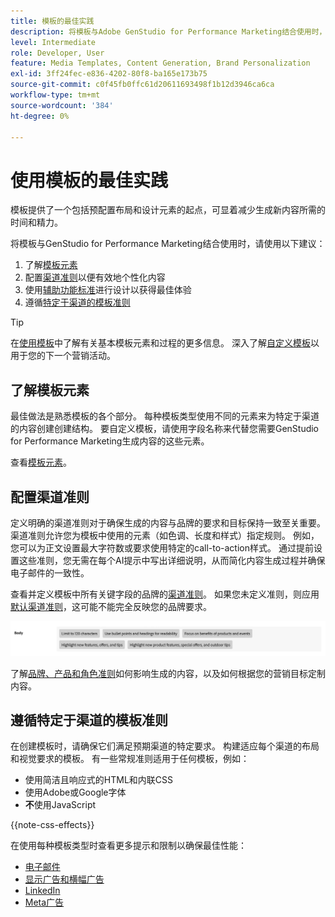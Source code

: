 ```yaml
---
title: 模板的最佳实践
description: 将模板与Adobe GenStudio for Performance Marketing结合使用时，请遵循最佳实践。
level: Intermediate
role: Developer, User
feature: Media Templates, Content Generation, Brand Personalization
exl-id: 3ff24fec-e836-4202-80f8-ba165e173b75
source-git-commit: c0f45fb0ffc61d20611693498f1b12d3946ca6ca
workflow-type: tm+mt
source-wordcount: '384'
ht-degree: 0%

---
```


# 使用模板的最佳实践

模板提供了一个包括预配置布局和设计元素的起点，可显着减少生成新内容所需的时间和精力。

将模板与GenStudio for Performance Marketing结合使用时，请使用以下建议：

1. 了解[模板元素](#know-about-template-elements)
1. 配置[渠道准则](#configure-channel-guidelines)以便有效地个性化内容
1. 使用[辅助功能标准](accessibility-for-templates.md)进行设计以获得最佳体验
1. 遵循[特定于渠道的模板准则](#follow-channel-specific-template-guidelines)

>[!TIP]
>
>在[使用模板](use-templates.md)中了解有关基本模板元素和过程的更多信息。 深入了解[自定义模板](customize-template.md)以用于您的下一个营销活动。

## 了解模板元素

最佳做法是熟悉模板的各个部分。 每种模板类型使用不同的元素来为特定于渠道的内容创建创建结构。 要自定义模板，请使用字段名称来代替您需要GenStudio for Performance Marketing生成内容的这些元素。

查看[模板元素](use-templates.md#template-elements)。

## 配置渠道准则

定义明确的渠道准则对于确保生成的内容与品牌的要求和目标保持一致至关重要。 渠道准则允许您为模板中使用的元素（如色调、长度和样式）指定规则。 例如，您可以为正文设置最大字符数或要求使用特定的call-to-action样式。 通过提前设置这些准则，您无需在每个AI提示中写出详细说明，从而简化内容生成过程并确保电子邮件的一致性。

查看并定义模板中所有关键字段的品牌的[渠道准则](/help/user-guide/guidelines/brands.md#channel-guidelines)。 如果您未定义准则，则应用[默认渠道准则](/help/user-guide/guidelines/brands.md#default-channel-guidelines)，这可能不能完全反映您的品牌要求。

![正文规范](/help/assets/channel-email-body.png)

了解[品牌、产品和角色准则](/help/user-guide/guidelines/overview.md)如何影响生成的内容，以及如何根据您的营销目标定制内容。

## 遵循特定于渠道的模板准则

在创建模板时，请确保它们满足预期渠道的特定要求。 构建适应每个渠道的布局和视觉要求的模板。 有一些常规准则适用于任何模板，例如：

- 使用简洁且响应式的HTML和内联CSS
- 使用Adobe或Google字体
- **不**&#x200B;使用JavaScript

{{note-css-effects}}

在使用每种模板类型时查看更多提示和限制以确保最佳性能：

- [电子邮件](/help/user-guide/templates/email-template.md)
- [显示广告和横幅广告](/help/user-guide/templates/display-template.md)
- [LinkedIn](/help/user-guide/templates/linkedin-template.md)
- [Meta广告](/help/user-guide/templates/meta-template.md)
